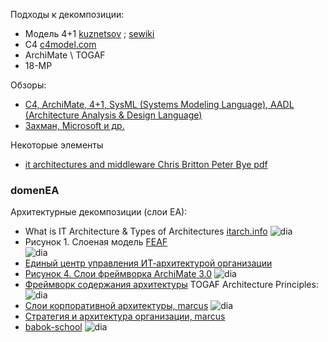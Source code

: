 Подходы к декомпозиции: 
- Модель 4+1 [kuznetsov](https://m-i-kuznetsov.livejournal.com/60725.html) ; [sewiki](http://sewiki.ru/4%2B1)
- C4 [c4model.com](https://c4model.com/diagrams/component)
- ArchiMate \ TOGAF
- 18-МР

Обзоры:
- [C4, ArchiMate, 4+1, SysML (Systems Modeling Language), AADL (Architecture Analysis & Design Language)](https://getanalyst.ru/database/system-analysts-architect-notations)
- [Захман, Microsoft и др.](https://intuit.ru/studies/professional_skill_improvements/19513/courses/751/lecture/29038?page=2)

Некоторые элементы
- [it architectures and middleware Chris Britton Peter Bye pdf](https://www.utwente.nl/en/ces/sal/exams/architecture-of-Information-systems/britton-peter-2004-it-architectures-and-middleware.pdf)

### domenEA
Архитектурные декомпозиции (слои ЕА):  
- What is IT Architecture & Types of Architectures [itarch.info](https://www.itarch.info/2020/05/what-is-it-architecture-and-different.html) ![dia](https://blogger.googleusercontent.com/img/b/R29vZ2xl/AVvXsEg86WC93GrNXJZR4NOaxTb-v_CcKggw2MKtjGfRh-Rr1i7qt-ynMXoC6pzyrC_4i9eMErAMPYf3juoz86pfF5O3dJkIGiCYNr51dIvDzSXaHsEXJYMcnvldmu_dwR4eyGKMsU5LAq-p9DYF/s2048/architecturetypes+%25281%2529.png)
- Рисунок 1. Слоеная модель [FEAF](https://bit.samag.ru/archive/article/1835)  
![dia](https://bit.samag.ru/uploads/articles/2017/03/40_44_IT_Processes_Architecture/image001.gif)
- [Единый центр управления ИТ‑архитектурой организации](https://www.businessstudio.ru/articles/article/edinyy_tsentr_upravleniya_it_arkhitekturoy_organizacii/)
- [Рисунок 4. Слои фреймворка ArchiMate 3.0](https://habr.com/ru/articles/347204/)
![dia](https://habrastorage.org/r/w1560/webt/8g/du/5g/8gdu5gecbfkhr2bj9mw9-wsmpji.jpeg)
- [Фреймворк содержания архитектуры](https://habr.com/ru/companies/otus/articles/756986/) TOGAF Architecture Principles: ![dia](https://habrastorage.org/r/w1560/getpro/habr/upload_files/a15/9d1/88e/a159d188e6923562ee20b9a115bbf8db.png)
- [Слои корпоративной архитектуры, marcus](https://marcus-aurelius.ru/articles/layers.html) ![dia](https://marcus-aurelius.ru/netcat_files/userfiles/Article_Layers/Pic2.jpg)
- [Стратегия и архитектура организации,  marcus](https://strategy.cdto.ranepa.ru/5-1-chto-takoe-arhitektura-organizacii)
- [babok-school](https://babok-school.ru/blog/what-is-togaf-enterprise-architecture-basics/) ![dia](https://babok-school.ru/wp-content/uploads/2020/11/arh_1.png)
